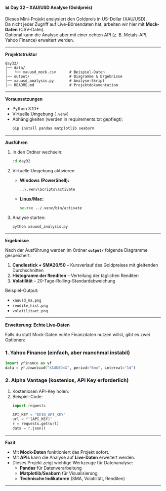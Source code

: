 **📊 Day 32 – XAU/USD Analyse (Goldpreis)**

Dieses Mini-Projekt analysiert den Goldpreis in US-Dollar (XAU/USD).  
Da nicht jeder Zugriff auf Live-Börsendaten hat, arbeiten wir hier mit **Mock-Daten** (CSV-Datei).  
Optional kann die Analyse aber mit einer echten API (z. B. Metals-API, Yahoo Finance) erweitert werden.

---

**Projektstruktur**

```
day32/
│── data/
│   └── xauusd_mock.csv      # Beispiel-Daten
│── output/                  # Diagramme & Ergebnisse
│── xauusd_analysis.py       # Analyse-Skript
│── README.md                # Projektdokumentation
```

---

**Voraussetzungen**

- Python 3.10+  
- Virtuelle Umgebung (`.venv`)  
- Abhängigkeiten (werden in requirements.txt gepflegt):
  ```bash
  pip install pandas matplotlib seaborn
  ```

---

**Ausführen**

1. In den Ordner wechseln:
   ```bash
   cd day32
   ```

2. Virtuelle Umgebung aktivieren:
   - **Windows (PowerShell):**
     ```bash
     ..\.venv\Scripts\activate
     ```
   - **Linux/Mac:**
     ```bash
     source ../.venv/bin/activate
     ```

3. Analyse starten:
   ```bash
   python xauusd_analysis.py
   ```

---

**Ergebnisse**

Nach der Ausführung werden im Ordner **`output/`** folgende Diagramme gespeichert:

1. **Candlestick + SMA20/50** – Kursverlauf des Goldpreises mit gleitenden Durchschnitten  
2. **Histogramm der Renditen** – Verteilung der täglichen Renditen  
3. **Volatilität** – 20-Tage-Rolling-Standardabweichung  

Beispiel-Output:  

- `xauusd_ma.png`  
- `rendite_hist.png`  
- `volatilitaet.png`  

---

**Erweiterung: Echte Live-Daten**

Falls du statt Mock-Daten echte Finanzdaten nutzen willst, gibt es zwei Optionen:

### 1. Yahoo Finance (einfach, aber manchmal instabil)
```python
import yfinance as yf
data = yf.download("XAUUSD=X", period="6mo", interval="1d")
```

### 2. Alpha Vantage (kostenlos, API Key erforderlich)
1. Kostenlosen API-Key holen: 
2. Beispiel-Code:
   ```python
   import requests

   API_KEY = "DEIN_API_KEY"
   url = f"{API_KEY}"
   r = requests.get(url)
   data = r.json()
   ```

---

**Fazit**

- Mit **Mock-Daten** funktioniert das Projekt sofort.  
- Mit **APIs** kann die Analyse auf **Live-Daten** erweitert werden.  
- Dieses Projekt zeigt wichtige Werkzeuge für Datenanalyse:  
  - **Pandas** für Datenverarbeitung  
  - **Matplotlib/Seaborn** für Visualisierung  
  - **Technische Indikatoren** (SMA, Volatilität, Renditen)

---
